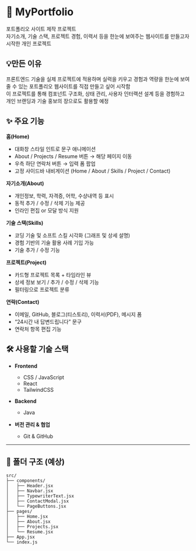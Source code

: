 # 📂 MyPortfolio
포트폴리오 사이트 제작 프로젝트
</br>
자기소개, 기술 스택, 프로젝트 경험, 이력서 등을 한눈에 보여주는 웹사이트를 만들고자 시작한 개인 프로젝트
</br>

## 💡만든 이유
프론트엔드 기술을 실제 프로젝트에 적용하며 실력을 키우고 경험과 역량을 한눈에 보여줄 수 있는 포트폴리오 웹사이트를 직접 만들고 싶어 시작함
</br>
이 프로젝트를 통해 컴포넌트 구조화, 상태 관리, 사용자 인터랙션 설계 등을 경험하고 개인 브랜딩과 기술 홍보의 장으로도 활용할 예정

## ✨ 주요 기능
**홈(Home)**  
  - 대화창 스타일 인트로 문구 애니메이션  
  - About / Projects / Resume 버튼 → 해당 페이지 이동  
  - 우측 하단 연락처 버튼 → 입력 폼 팝업  
  - 고정 사이드바 내비게이션 (Home / About / Skills / Project / Contact)

**자기소개(About)**  
  - 개인정보, 학력, 자격증, 어학, 수상내역 등 표시  
  - 동적 추가 / 수정 / 삭제 기능 제공  
  - 인라인 편집 or 모달 방식 지원

**기술 스택(Skills)**  
  - 코딩 기술 및 소프트 스킬 시각화 (그래프 및 상세 설명)  
  - 경험 기반의 기술 활용 사례 기입 가능  
  - 기술 추가 / 수정 기능

**프로젝트(Project)**  
  - 카드형 프로젝트 목록 + 타임라인 뷰  
  - 상세 정보 보기 / 추가 / 수정 / 삭제 기능  
  - 필터링으로 프로젝트 분류

**연락(Contact)**  
  - 이메일, GitHub, 블로그(티스토리), 이력서(PDF), 메시지 폼  
  - “24시간 내 답변드립니다” 문구  
  - 연락처 항목 편집 기능

## 🛠 사용할 기술 스택

- **Frontend**  
  - CSS / JavaScript  
  - React  
  - TailwindCSS
 
- **Backend**  
  - Java

- **버전 관리 & 협업**  
  - Git & GitHub  

---

## 📁 폴더 구조 (예상)
```plaintext
src/
├── components/
│   ├── Header.jsx
│   ├── Navbar.jsx
│   ├── TypewriterText.jsx
│   ├── ContactModal.jsx
│   └── PageButtons.jsx
├── pages/
│   ├── Home.jsx
│   ├── About.jsx
│   ├── Projects.jsx
│   └── Resume.jsx
├── App.jsx
└── index.js
